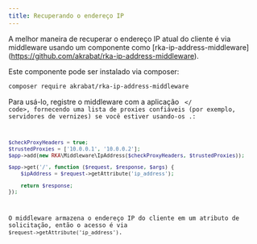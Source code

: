 ```yaml
---
title: Recuperando o endereço IP
---
```


A melhor maneira de recuperar o endereço IP atual do cliente é via middleware usando um componente como [rka-ip-address-middleware] (https://github.com/akrabat/rka-ip-address-middleware).

Este componente pode ser instalado via composer:

```bash
composer require akrabat/rka-ip-address-middleware
```


Para usá-lo, registre o middleware com a aplicação <code> </ code>, fornecendo uma 
lista de proxies confiáveis (por exemplo, servidores de vernizes) se você estiver usando-os .:

```php
$checkProxyHeaders = true;
$trustedProxies = ['10.0.0.1', '10.0.0.2'];
$app->add(new RKA\Middleware\IpAddress($checkProxyHeaders, $trustedProxies));

$app->get('/', function ($request, $response, $args) {
    $ipAddress = $request->getAttribute('ip_address');

    return $response;
});
```

O middleware armazena o endereço IP do cliente em um atributo de solicitação, então o 
acesso é via <code>$request->getAttribute('ip_address')</code>.